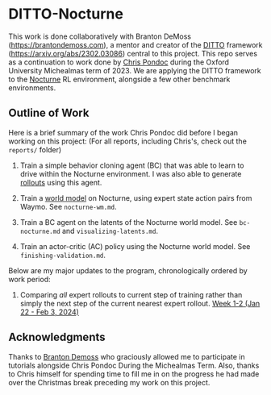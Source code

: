 # DITTO-Nocturne

This work is done collaboratively with Branton DeMoss (https://brantondemoss.com), a mentor and creator of the [DITTO](https://arxiv.org/abs/2302.03086) framework (https://arxiv.org/abs/2302.03086) central to this project. This repo serves as a continuation to work done by [Chris Pondoc](https://www.chrispondoc.com/tutorial-oxford/) during the Oxford University Michealmas term of 2023. We are applying the DITTO framework to the [Nocturne](https://github.com/facebookresearch/nocturne) RL environment, alongside a few other benchmark environments. 

## Outline of Work

Here is a brief summary of the work Chris Pondoc did before I began working on this project: (For all reports, including Chris's, check out the `reports/` folder)

1. Train a simple behavior cloning agent (BC) that was able to learn to drive within the Nocturne environment. I was also able to generate [rollouts](https://github.com/cpondoc/ditto-nocturne/blob/main/examples/test_rollout.py) using this agent.

2. Train a [world model](https://worldmodels.github.io/) on Nocturne, using expert state action pairs from Waymo. See `nocturne-wm.md`.

3. Train a BC agent on the latents of the Nocturne world model. See `bc-nocturne.md` and `visualizing-latents.md`.

4. Train an actor-critic (AC) policy using the Nocturne world model. See `finishing-validation.md`.

Below are my major updates to the program, chronologically ordered by work period:

1. Comparing *all* expert rollouts to current step of training rather than simply the next step of the current nearest expert rollout. [Week 1-2 (Jan 22 - Feb 3, 2024)](https://arxiv.org/abs/2302.03086)

## Acknowledgments

Thanks to [Branton Demoss](https://ori.ox.ac.uk/people/branton-demoss/) who graciously allowed me to participate in tutorials alongside Chris Pondoc During the Michealmas Term. Also, thanks to Chris himself for spending time to fill me in on the progress he had made over the Christmas break preceding my work on this project.
